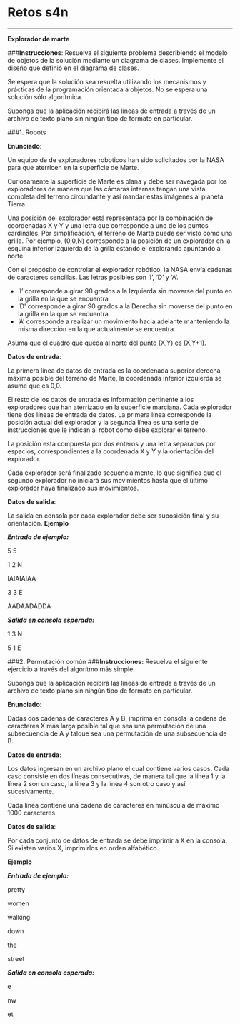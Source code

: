 Retos s4n
===

---

**Explorador de marte**


###**Instrucciones**:
Resuelva el siguiente problema describiendo el modelo de objetos de la solución mediante un diagrama de clases. Implemente el diseño que definió en el diagrama de clases.

Se espera que la solución sea resuelta utilizando los mecanismos y prácticas de la programación orientada a objetos. No se espera una solución sólo algorítmica.

Suponga que la aplicación recibirá las líneas de entrada a través de un archivo de texto plano sin ningún tipo de formato en particular.

###1. Robots

**Enunciado**:

Un equipo de de exploradores roboticos han sido solicitados por la NASA para que aterricen en la superficie de Marte.

Curiosamente la superficie de Marte es plana y debe ser navegada por los exploradores de manera que las cámaras internas tengan una vista completa del terreno circundante y así mandar estas imágenes al planeta Tierra.

Una posición del explorador está representada por la combinación de coordenadas X y Y y una letra que corresponde a uno de los puntos cardinales. Por simplificación, el terreno de Marte puede ser visto como una grilla. Por ejemplo, (0,0,N) corresponde a la posición de un explorador en la esquina inferior izquierda de la grilla estando el explorando apuntando al norte.

Con el propósito de controlar el explorador robótico, la NASA envía cadenas de caracteres sencillas. Las letras posibles son ‘I’, ‘D’ y ‘A’.

- ‘I’ corresponde a girar 90 grados a la Izquierda sin moverse del punto en la grilla en la que se encuentra, 
- ‘D’ corresponde a girar 90 grados a la Derecha sin moverse del punto en la grilla en la que se encuentra
- ‘A’ corresponde a realizar un movimiento hacia adelante manteniendo la misma dirección en la que actualmente se encuentra.

Asuma que el cuadro que queda al norte del punto (X,Y) es (X,Y+1).

**Datos de entrada**:

La primera línea de datos de entrada es la coordenada superior derecha máxima posible del terreno de Marte, la coordenada inferior izquierda se asume que es 0,0.

El resto de los datos de entrada es información pertinente a los exploradores que han aterrizado en la superficie marciana. Cada explorador tiene dos líneas de entrada de datos. La primera línea corresponde la posición actual del explorador y la segunda línea es una serie de instrucciones que le indican al robot como debe explorar el terreno.

La posición está compuesta por dos enteros y una letra separados por espacios, correspondientes a la coordenada X y Y y la orientación del explorador.

Cada explorador será finalizado secuencialmente, lo que significa que el segundo explorador no iniciará sus movimientos hasta que el último explorador haya finalizado sus movimientos.

**Datos de salida**:

La salida en consola por cada explorador debe ser suposición final y su orientación.
**Ejemplo**

***Entrada de ejemplo:***

5 5

1 2 N

IAIAIAIAA

3 3 E

AADAADADDA


***Salida en consola esperada:***

1 3 N

5 1 E


###2. Permutación común
###**Instrucciones:**
Resuelva el siguiente ejercicio a través del algorítmo más simple.

Suponga que la aplicación recibirá las líneas de entrada a través de un archivo de texto plano sin ningún tipo de formato en particular.

**Enunciado**: 

Dadas dos cadenas de caracteres A y B, imprima en consola la cadena de caracteres X más larga posible tal que sea una permutación de una subsecuencia de A y talque sea una permutación de una subsecuencia de B.

**Datos de entrada**:

Los datos ingresan en un archivo plano el cual contiene varios casos. Cada caso consiste en dos líneas consecutivas, de manera tal que la línea 1 y la línea 2 son un caso, la línea 3 y la línea 4 son otro caso y así sucesivamente. 

Cada línea contiene una cadena de caracteres en minúscula de máximo 1000 caracteres.

**Datos de salida**: 

Por cada conjunto de datos de entrada se debe imprimir a X en la consola. Si existen varios X, imprimirlos en orden alfabético. 

**Ejemplo**

***Entrada de ejemplo:***

pretty

women

walking

down

the

street

***Salida en consola esperada:***

e

nw

et
